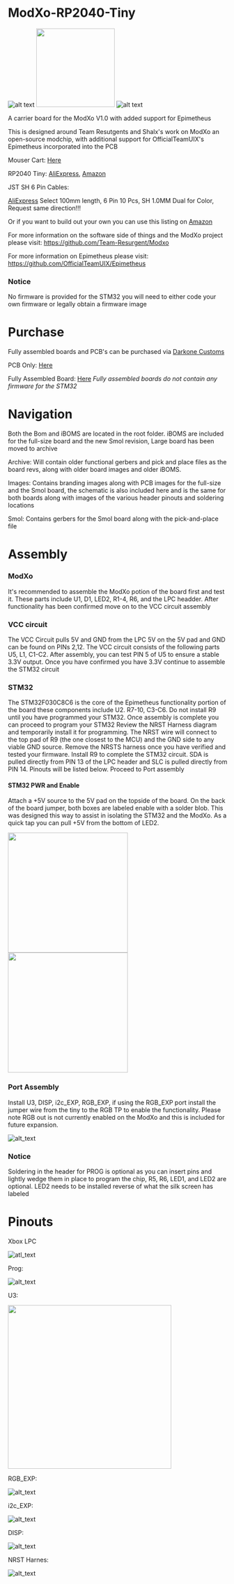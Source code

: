 # ModXo-RP2040-Tiny

![alt text](https://github.com/Darkone83/ModXo-RP2040-Tiny/blob/main/Images/logo.png?raw=true) <img src="https://github.com/Darkone83/ModXo-RP2040-Tiny/blob/main/Images/team-resurgent.png" width="180"> ![alt text](https://github.com/Darkone83/ModXo-RP2040-Tiny/blob/main/Images/DC%20logo.png?raw=true)

A carrier board for the ModXo V1.0 with added support for Epimetheus

This is designed around Team Resutgents and Shalx's work on ModXo an open-source modchip, with additional support for OfficialTeamUIX's Epimetheus incorporated into the PCB

Mouser Cart: <a href="https://www.mouser.com/ProjectManager/ProjectDetail.aspx?AccessID=a62729557a">Here</a>

RP2040 Tiny: <a href="https://www.aliexpress.us/item/3256805837992528.html?spm=a2g0o.productlist.main.21.2f7926c5zGZBOW&algo_pvid=a59806cb-1f8b-4000-8595-0b05ca9fd6e6&algo_exp_id=a59806cb-1f8b-4000-8595-0b05ca9fd6e6-10&pdp_npi=4%40dis%21USD%217.22%214.48%21%21%217.22%214.48%21%402101c80217323295821625728e786b%2112000035369681956%21sea%21US%21196794698%21X&curPageLogUid=5ESoEvR4Kxce&utparam-url=scene%3Asearch%7Cquery_from%3A">AliExpress</a>, <a href="https://www.amazon.com/gp/product/B0CHDW1MY5/ref=ppx_yo_dt_b_asin_title_o02_s00?ie=UTF8&psc=1">Amazon</a>

JST SH 6 Pin Cables: 

<a href="https://www.aliexpress.us/item/3256804332710255.html?spm=a2g0o.detail.pcDetailTopMoreOtherSeller.5.245bNc4KNc4Kdm&gps-id=pcDetailTopMoreOtherSeller&scm=1007.40050.354490.0&scm_id=1007.40050.354490.0&scm-url=1007.40050.354490.0&pvid=6b58b5af-718a-4929-bfb1-9a0c24fd9d3c&_t=gps-id:pcDetailTopMoreOtherSeller,scm-url:1007.40050.354490.0,pvid:6b58b5af-718a-4929-bfb1-9a0c24fd9d3c,tpp_buckets:668%232846%238112%231997&pdp_npi=4%40dis%21USD%210.46%210.40%21%21%210.46%210.40%21%402103241117302619299196939e5dfc%2112000029449896682%21rec%21US%21196794698%21X&utparam-url=scene%3ApcDetailTopMoreOtherSeller%7Cquery_from%3A">AliExpress</a> Select 100mm length, 6 Pin 10 Pcs, SH 1.0MM Dual for Color, Request same direction!!!

Or if you want to build out your own you can use this listing on <a href="https://www.amazon.com/gp/product/B0BKSNMCV4/ref=ppx_yo_dt_b_asin_title_o03_s00?ie=UTF8&psc=1">Amazon</a>






For more information on the software side of things and the ModXo project please visit: https://github.com/Team-Resurgent/Modxo

For more information on Epimetheus please visit: https://github.com/OfficialTeamUIX/Epimetheus 

### Notice

No firmware is provided for the STM32 you will need to either code your own firmware or legally obtain a firmware image



# Purchase

Fully assembled boards and PCB's can be purchased via <a href="https://darkonecustoms.com">Darkone Customs</a>

PCB Only: <a href="https://www.darkonecustoms.com/store/p/modxo-epimetheus-pcb">Here</a>

Fully Assembled Board: <a href="https://www.darkonecustoms.com/store/p/modxo-epimetheus-fully-assembled">Here</a> *Fully assembled boards do not contain any firmware for the STM32*


# Navigation

Both the Bom and iBOMS are located in the root folder. iBOMS are included for the full-size board and the new Smol revision, Large board has been moved to archive

Archive: Will contain older functional gerbers and pick and place files as the board revs, along with older board images and older iBOMS.

Images: Contains branding images along with PCB images for the full-size and the Smol board, the schematic is also included here and is the same for both boards along with images of the various header pinouts and soldering locations

Smol: Contains gerbers for the Smol board along with the pick-and-place file






# Assembly

### ModXo

It's recommended to assemble the ModXo potion of the board first and test it. These parts include U1, D1, LED2, R1-4, R6, and the LPC headder. After functionality has been confirmed move on to the VCC circuit assembly

### VCC circuit

The VCC Circuit pulls 5V and GND from the LPC 5V on the 5V pad and GND can be found on PINs 2,12. The VCC circuit consists of the following parts U5, L1, C1-C2. After assembly, you can test PIN 5 of U5 to ensure a stable 3.3V output. Once you have confirmed you have 3.3V continue to assemble the STM32 circuit

### STM32

The STM32F030C8C6 is the core of the Epimetheus functionality portion of the board these components include U2. R7-10, C3-C6. Do not install R9 until you have programmed your STM32. Once assembly is complete you can proceed to program your STM32 Review the NRST Harness diagram and temporarily install it for programming. The NRST wire will connect to the top pad of R9 (the one closest to the MCU) and the GND side to any viable GND source. Remove the NRSTS harness once you have verified and tested your firmware. Install R9 to complete the STM32 circuit. SDA is pulled directly from PIN 13 of the LPC header and SLC is pulled directly from PIN 14. Pinouts will be listed below. Proceed to Port assembly

#### STM32 PWR and Enable
Attach a +5V source to the 5V pad on the topside of the board. On the back of the board jumper, both boxes are labeled enable with a solder blob. This was designed this way to assist in isolating the STM32 and the ModXo. As a quick tap you can pull +5V from the bottom of LED2. 

<img src="https://github.com/Darkone83/ModXo-RP2040-Tiny/blob/main/Images/5V_TAP.png" width="275"> <img src="https://github.com/Darkone83/ModXo-RP2040-Tiny/blob/main/Images/SM_EN.png" width="275">

### Port Assembly

Install U3, DISP, i2c_EXP, RGB_EXP, if using the RGB_EXP port install the jumper wire from the tiny to the RGB TP to enable the functionality. Please note RGB out is not currently enabled on the ModXo and this is included for future expansion.

![alt_text](https://github.com/Darkone83/ModXo-RP2040-Tiny/blob/main/Images/RGB_EN.png?raw=true)

### Notice

Soldering in the header for PROG is optional as you can insert pins and lightly wedge them in place to program the chip, R5, R6, LED1, and LED2 are optional. LED2 needs to be installed reverse of what the silk screen has labeled




# Pinouts 

Xbox LPC

![atl_text](https://github.com/Darkone83/ModXo-RP2040-Tiny/blob/main/Images/LPC.png?raw=true)

Prog: 

![alt_text](https://github.com/Darkone83/ModXo-RP2040-Tiny/blob/main/Images/PROG.png?raw=true)

U3: 

<img src="https://github.com/Darkone83/ModXo-RP2040-Tiny/blob/main/Images/U3.png" width="375">

RGB_EXP: 

![alt_text](https://github.com/Darkone83/ModXo-RP2040-Tiny/blob/main/Images/RGB_EXP.png?raw=true)

i2c_EXP: 

![alt_text](https://github.com/Darkone83/ModXo-RP2040-Tiny/blob/main/Images/i2c_EXP.png?raw=true)

DISP: 

![alt_text](https://github.com/Darkone83/ModXo-RP2040-Tiny/blob/main/Images/DISP.png?raw=true)

NRST Harnes:

![alt_text](https://github.com/Darkone83/ModXo-RP2040-Tiny/blob/main/Images/NRST.png?raw=true)
